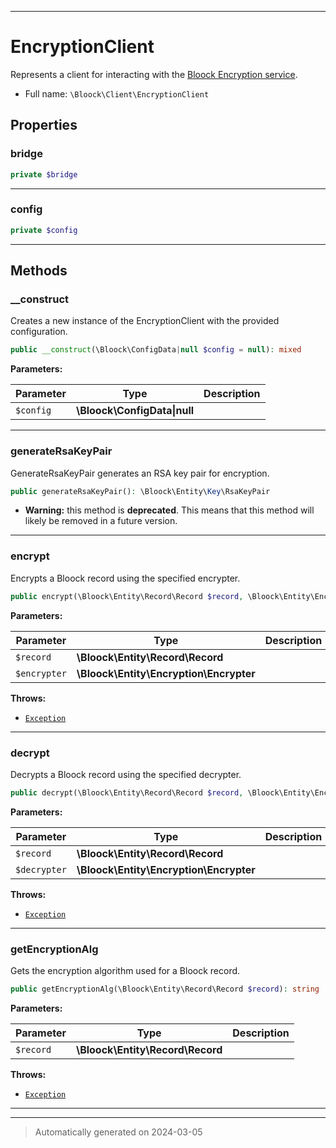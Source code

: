 ***

# EncryptionClient

Represents a client for interacting with the [Bloock Encryption service](https://dashboard.bloock.com/login).



* Full name: `\Bloock\Client\EncryptionClient`



## Properties


### bridge



```php
private $bridge
```






***

### config



```php
private $config
```






***

## Methods


### __construct

Creates a new instance of the EncryptionClient with the provided configuration.

```php
public __construct(\Bloock\ConfigData|null $config = null): mixed
```








**Parameters:**

| Parameter | Type | Description |
|-----------|------|-------------|
| `$config` | **\Bloock\ConfigData&#124;null** |  |





***

### generateRsaKeyPair

GenerateRsaKeyPair generates an RSA key pair for encryption.

```php
public generateRsaKeyPair(): \Bloock\Entity\Key\RsaKeyPair
```






* **Warning:** this method is **deprecated**. This means that this method will likely be removed in a future version.







***

### encrypt

Encrypts a Bloock record using the specified encrypter.

```php
public encrypt(\Bloock\Entity\Record\Record $record, \Bloock\Entity\Encryption\Encrypter $encrypter): \Bloock\Entity\Record\Record
```








**Parameters:**

| Parameter | Type | Description |
|-----------|------|-------------|
| `$record` | **\Bloock\Entity\Record\Record** |  |
| `$encrypter` | **\Bloock\Entity\Encryption\Encrypter** |  |




**Throws:**

- [`Exception`](../../Exception.md)



***

### decrypt

Decrypts a Bloock record using the specified decrypter.

```php
public decrypt(\Bloock\Entity\Record\Record $record, \Bloock\Entity\Encryption\Encrypter $decrypter): \Bloock\Entity\Record\Record
```








**Parameters:**

| Parameter | Type | Description |
|-----------|------|-------------|
| `$record` | **\Bloock\Entity\Record\Record** |  |
| `$decrypter` | **\Bloock\Entity\Encryption\Encrypter** |  |




**Throws:**

- [`Exception`](../../Exception.md)



***

### getEncryptionAlg

Gets the encryption algorithm used for a Bloock record.

```php
public getEncryptionAlg(\Bloock\Entity\Record\Record $record): string
```








**Parameters:**

| Parameter | Type | Description |
|-----------|------|-------------|
| `$record` | **\Bloock\Entity\Record\Record** |  |




**Throws:**

- [`Exception`](../../Exception.md)



***


***
> Automatically generated on 2024-03-05
